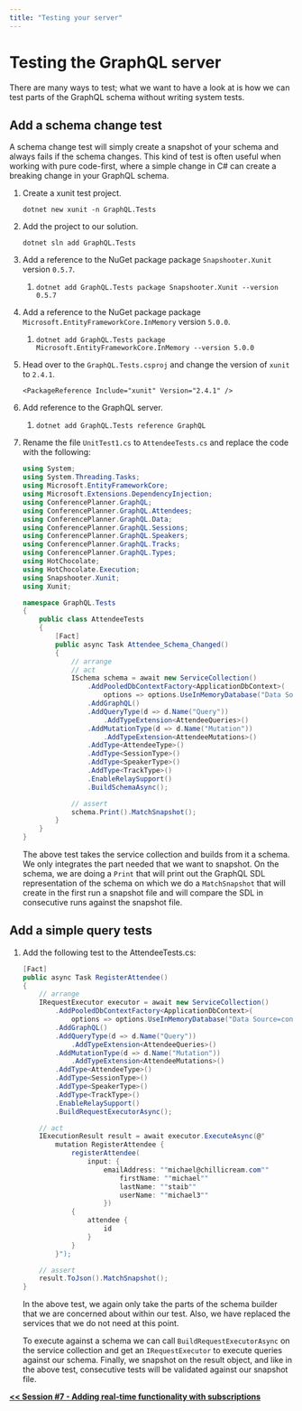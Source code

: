 ```yaml
---
title: "Testing your server"
---
```


# Testing the GraphQL server

There are many ways to test; what we want to have a look at is how we can test parts of the GraphQL schema without writing system tests.

## Add a schema change test

A schema change test will simply create a snapshot of your schema and always fails if the schema changes. This kind of test is often useful when working with pure code-first, where a simple change in C# can create a breaking change in your GraphQL schema.

1. Create a xunit test project.

   ```console
   dotnet new xunit -n GraphQL.Tests
   ```

1. Add the project to our solution.

   ```console
   dotnet sln add GraphQL.Tests
   ```

1. Add a reference to the NuGet package package `Snapshooter.Xunit` version `0.5.7`.

   1. `dotnet add GraphQL.Tests package Snapshooter.Xunit --version 0.5.7`

1. Add a reference to the NuGet package package `Microsoft.EntityFrameworkCore.InMemory` version `5.0.0`.

   1. `dotnet add GraphQL.Tests package Microsoft.EntityFrameworkCore.InMemory --version 5.0.0`

1. Head over to the `GraphQL.Tests.csproj` and change the version of `xunit` to `2.4.1`.

   ```msbuild
   <PackageReference Include="xunit" Version="2.4.1" />
   ```

1. Add reference to the GraphQL server.

   1. `dotnet add GraphQL.Tests reference GraphQL`

1. Rename the file `UnitTest1.cs` to `AttendeeTests.cs` and replace the code with the following:

   ```csharp
   using System;
   using System.Threading.Tasks;
   using Microsoft.EntityFrameworkCore;
   using Microsoft.Extensions.DependencyInjection;
   using ConferencePlanner.GraphQL;
   using ConferencePlanner.GraphQL.Attendees;
   using ConferencePlanner.GraphQL.Data;
   using ConferencePlanner.GraphQL.Sessions;
   using ConferencePlanner.GraphQL.Speakers;
   using ConferencePlanner.GraphQL.Tracks;
   using ConferencePlanner.GraphQL.Types;
   using HotChocolate;
   using HotChocolate.Execution;
   using Snapshooter.Xunit;
   using Xunit;

   namespace GraphQL.Tests
   {
       public class AttendeeTests
       {
           [Fact]
           public async Task Attendee_Schema_Changed()
           {
               // arrange
               // act
               ISchema schema = await new ServiceCollection()
                   .AddPooledDbContextFactory<ApplicationDbContext>(
                       options => options.UseInMemoryDatabase("Data Source=conferences.db"))
                   .AddGraphQL()
                   .AddQueryType(d => d.Name("Query"))
                       .AddTypeExtension<AttendeeQueries>()
                   .AddMutationType(d => d.Name("Mutation"))
                       .AddTypeExtension<AttendeeMutations>()
                   .AddType<AttendeeType>()
                   .AddType<SessionType>()
                   .AddType<SpeakerType>()
                   .AddType<TrackType>()
                   .EnableRelaySupport()
                   .BuildSchemaAsync();

               // assert
               schema.Print().MatchSnapshot();
           }
       }
   }
   ```

   The above test takes the service collection and builds from it a schema. We only integrates the part needed that we want to snapshot. On the schema, we are doing a `Print` that will print out the GraphQL SDL representation of the schema on which we do a `MatchSnapshot` that will create in the first run a snapshot file and will compare the SDL in consecutive runs against the snapshot file.

## Add a simple query tests

1. Add the following test to the AttendeeTests.cs:

   ```csharp
   [Fact]
   public async Task RegisterAttendee()
   {
       // arrange
       IRequestExecutor executor = await new ServiceCollection()
           .AddPooledDbContextFactory<ApplicationDbContext>(
               options => options.UseInMemoryDatabase("Data Source=conferences.db"))
           .AddGraphQL()
           .AddQueryType(d => d.Name("Query"))
               .AddTypeExtension<AttendeeQueries>()
           .AddMutationType(d => d.Name("Mutation"))
               .AddTypeExtension<AttendeeMutations>()
           .AddType<AttendeeType>()
           .AddType<SessionType>()
           .AddType<SpeakerType>()
           .AddType<TrackType>()
           .EnableRelaySupport()
           .BuildRequestExecutorAsync();

       // act
       IExecutionResult result = await executor.ExecuteAsync(@"
           mutation RegisterAttendee {
               registerAttendee(
                   input: {
                       emailAddress: ""michael@chillicream.com""
                           firstName: ""michael""
                           lastName: ""staib""
                           userName: ""michael3""
                       })
               {
                   attendee {
                       id
                   }
               }
           }");

       // assert
       result.ToJson().MatchSnapshot();
   }
   ```

   In the above test, we again only take the parts of the schema builder that we are concerned about within our test. Also, we have replaced the services that we do not need at this point.

   To execute against a schema we can call `BuildRequestExecutorAsync` on the service collection and get an `IRequestExecutor` to execute queries against our schema. Finally, we snapshot on the result object, and like in the above test, consecutive tests will be validated against our snapshot file.

[**<< Session #7 - Adding real-time functionality with subscriptions**](7-subscriptions.md)
